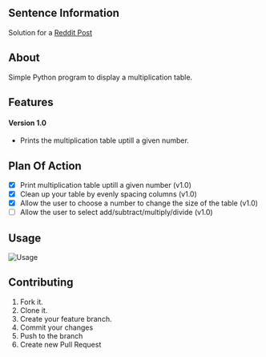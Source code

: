 ## Sentence Information
Solution for a [Reddit Post](https://www.reddit.com/r/beginnerprojects/comments/2agwnq/project_multiplication_table/)

## About
Simple Python program to display a multiplication table.

## Features

#### Version 1.0
* Prints the multiplication table uptill a given number.

## Plan Of Action
* [x] Print multiplication table uptill a given number (v1.0)
* [x] Clean up your table by evenly spacing columns (v1.0)
* [x] Allow the user to choose a number to change the size of the table (v1.0)
* [ ] Allow the user to select add/subtract/multiply/divide (v1.0)

## Usage
![Usage](https://github.com/siddeshshewde/Projects/blob/master/Multiplication%20Table%20(Python)/assets/multiplication_table_usage.GIF)

## Contributing
1. Fork it.
2. Clone it.
3. Create your feature branch.
4. Commit your changes
5. Push to the branch
6. Create new Pull Request
